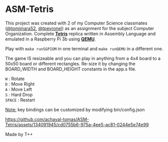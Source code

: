 # ASM-Tetris
This project was created with 2 of my Computer Science classmates ([@tomimara52](https://github.com/tomimara52), [@tpeyronel](https://github.com/tpeyronel)) as an assignment for the subject Computer Organization.
Complete **[Tetris](https://tetris.com/play-tetris)** replica written in Assembly Language and emulated in a Raspberry Pi 3b using **[QEMU](https://www.qemu.org/)**.

Play with ```` make runSGPIOM ```` in one terminal and ```` make runQEMU ```` in a different one.

The game IS resizeable and you can play in anything from a 4x4 board to a 50x50 board or different rectangles. Re-size it by changing the BOARD_WIDTH and BOARD_HEIGHT constants in the app.s file.

``W`` : Rotate     \
``D`` : Move Right \
``A`` : Move Left  \
``S`` : Hard Drop  \
``SPACE`` : Restart

<ins>Note:</ins> key bindings can be customized by modifying bin/config.json

https://github.com/achaval-tomas/ASM-Tetris/assets/134091945/cd0755b6-975a-4ee5-ac81-0244e5e74e99

Made by T++